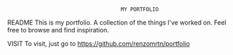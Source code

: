                                         MY PORTFOLIO

README
  This is my portfolio. A collection of the things I've worked on. Feel free to browse and find inspiration.

VISIT
  To visit, just go to https://github.com/renzomrtn/portfolio
